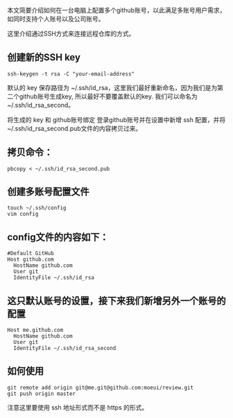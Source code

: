本文简要介绍如何在一台电脑上配置多个github账号，以此满足多账号用户需求，如同时支持个人账号以及公司账号。

这里介绍通过SSH方式来连接远程仓库的方式。

## 创建新的SSH key
    ssh-keygen -t rsa -C "your-email-address"

默认的 key 保存路径为 ~/.ssh/id_rsa，这里我们最好重新命名，因为我们是为第二个github账号生成key, 所以最好不要覆盖默认的key. 我们可以命名为 ~/.ssh/id_rsa_second。

将生成的 key 和 github账号绑定
登录github账号并在设置中新增 ssh 配置，并将 ~/.ssh/id_rsa_second.pub文件的内容拷贝过来。

## 拷贝命令： 
    pbcopy < ~/.ssh/id_rsa_second.pub

## 创建多账号配置文件

    touch ~/.ssh/config
    vim config

## config文件的内容如下：

    #Default GitHub
    Host github.com
      HostName github.com
      User git
      IdentityFile ~/.ssh/id_rsa

## 这只默认账号的设置，接下来我们新增另外一个账号的配置

    Host me.github.com
      HostName github.com
      User git
      IdentityFile ~/.ssh/id_rsa_second


## 如何使用

    git remote add origin git@me.git@github.com:moeui/review.git
    git push origin master

注意这里要使用 ssh 地址形式而不是 https 的形式。